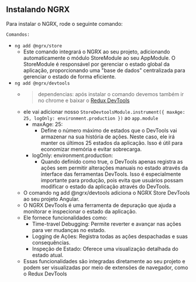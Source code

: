 ## Instalando NGRX

Para instalar o NGRX, rode o seguinte comando:

`Comandos:`<br>
  - ```ng add @ngrx/store``` 
    - Este comando integrará o NGRX ao seu projeto, adicionando automaticamente o módulo StoreModule ao seu AppModule. O StoreModule é responsável por gerenciar o estado global da aplicação, proporcionando uma "base de dados" centralizada para gerenciar o estado de forma eficiente.
  - ```ng add @ngrx/devtools```
    -  > dependencias: após instalar o comando devemos também ir no chrome e baixar o [Redux DevTools](https://chromewebstore.google.com/detail/redux-devtools/lmhkpmbekcpmknklioeibfkpmmfibljd?hl=en)
    - ele vai adicionar nosso `StoreDevtoolsModule.instrument({ maxAge: 25, logOnly: environment.production })` ao `app.module`
      - maxAge: 25:
        - Define o número máximo de estados que o DevTools vai armazenar na sua história de ações. Neste caso, ele irá manter os últimos 25 estados da aplicação. Isso é útil para economizar memória e evitar sobrecarga.
      - logOnly: environment.production:
        -  Quando definido como true, o DevTools apenas registra as ações sem permitir alterações manuais no estado através da interface das ferramentas DevTools. Isso é especialmente importante para produção, pois evita que usuários possam modificar o estado da aplicação através do DevTools.
    - O comando ng add @ngrx/devtools adiciona o NGRX Store DevTools ao seu projeto Angular. 
    - O NGRX DevTools é uma ferramenta de depuração que ajuda a monitorar e inspecionar o estado da aplicação. 
    - Ele fornece funcionalidades como:
      - Time-travel Debugging: Permite reverter e avançar nas ações para ver mudanças no estado.
      - Logging de Ações: Registra todas as ações despachadas e suas consequências.
      - Inspeção de Estado: Oferece uma visualização detalhada do estado atual.
    - Essas funcionalidades são integradas diretamente ao seu projeto e podem ser visualizadas por meio de extensões de navegador, como o Redux DevTools


